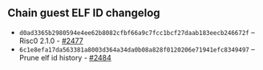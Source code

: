 ## Chain guest ELF ID changelog
  * `d0ad3365b2980594e4ee62b8082cfbf66a9c7fcc1bcf27daab183eecb246672f` – Risc0 2.1.0 - [#2477](https://github.com/vlayer-xyz/vlayer/pull/2477)
  * `6c1e8efa17da563381a8003d364a34da0b08a828f0120206e71941efc8349497` – Prune elf id history - [#2484](https://github.com/vlayer-xyz/vlayer/pull/2484)
